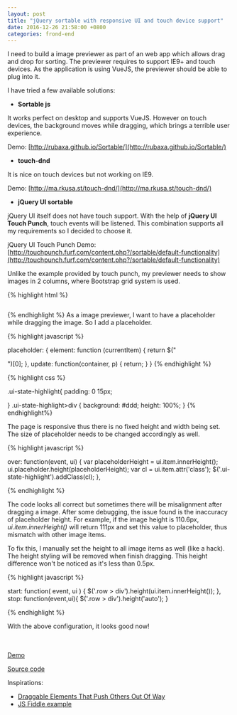 ```yaml
---
layout: post
title: "jQuery sortable with responsive UI and touch device support"
date: 2016-12-26 21:58:00 +0800
categories: frond-end
---
```


I need to build a image previewer as part of an web app which allows drag and drop for sorting. 
The previewer requires to support IE9+ and touch devices.
As the application is using VueJS, the previewer should be able to plug into it.

I have tried a few available solutions:

* **Sortable js**

It works perfect on desktop and supports VueJS.
However on touch devices, the background moves while dragging, which brings a terrible user experience.

Demo: [http://rubaxa.github.io/Sortable/](http://rubaxa.github.io/Sortable/)

* **touch-dnd**

It is nice on touch devices but not working on IE9.

Demo: [http://ma.rkusa.st/touch-dnd/](http://ma.rkusa.st/touch-dnd/)

* **jQuery UI sortable**

jQuery UI itself does not have touch support. 
With the help of **jQuery UI Touch Punch**, touch events will be listened. 
This combination supports all my requirements so I decided to choose it.

jQuery UI Touch Punch Demo: [http://touchpunch.furf.com/content.php?/sortable/default-functionality](http://touchpunch.furf.com/content.php?/sortable/default-functionality)

Unlike the example provided by touch punch, my previewer needs to show images in 2 columns, where Bootstrap grid system is used.

{% highlight html %}

<div id="sortable" class="container">
  <div class="row content">
    <div class="col-sm-6">
      <img src="building1.jpg" class='img-responsive photo' alt="">
    </div>
    <div class="col-sm-6">
      <img src="building2.jpg" class='img-responsive photo' alt="">
    </div>
    <div class="col-sm-6">
      <img src="building3.jpg" class='img-responsive photo' alt="">
    </div>
    <div class="col-sm-6">
      <img src="building4.jpg" class='img-responsive photo' alt="">
    </div>

  </div>
</div>
        
{% endhighlight %}
As a image previewer, I want to have a placeholder while dragging the image. So I add a placeholder.

{% highlight javascript %}

placeholder: {
    element: function (currentItem) {
      return $("<div class='ui-state-highlight'><div></div></div>")[0];
    },
    update: function(container, p) {
      return;
    }
}
{% endhighlight %}

{% highlight css %}

.ui-state-highlight{
	padding: 0 15px;

}
.ui-state-highlight>div {
	background: #ddd;
	height: 100%;
}
{% endhighlight%}

The page is responsive thus there is no fixed height and width being set. 
The size of placeholder needs to be changed accordingly as well.

{% highlight javascript %}

over: function(event, ui) {
    var placeholderHeight = ui.item.innerHeight();
    ui.placeholder.height(placeholderHeight);
    var cl = ui.item.attr('class');
    $('.ui-state-highlight').addClass(cl);
},
        
{% endhighlight %}

The code looks all correct but sometimes there will be misalignment after dragging a image. 
After some debugging, the issue found is the inaccuracy of placeholder height. 
For example, if the image height is 110.6px, *ui.item.innerHeight()* will return 111px and set this value to placeholder, thus mismatch with other image items.

To fix this, I manually set the height to all image items as well (like a hack). 
The height styling will be removed when finish dragging. 
This height difference won't be noticed as it's less than 0.5px.

{% highlight javascript %}

start: function( event, ui ) {
    $('.row > div').height(ui.item.innerHeight());
},
stop: function(event,ui){
    $('.row > div').height('auto');
}

{% endhighlight %}

With the above configuration, it looks good now! 
<br /><br /><br />

[Demo](http://htmlpreview.github.io/?https://raw.githubusercontent.com/fsw0723/jquery-sortable-responsive/master/index.html)

[Source code](https://github.com/fsw0723/jquery-sortable-responsive)

Inspirations: 

* [Draggable Elements That Push Others Out Of Way](https://css-tricks.com/draggable-elements-push-others-way/)
* [JS Fiddle example](http://jsfiddle.net/kmb23z36/3/)





